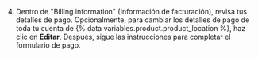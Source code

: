 4. Dentro de "Billing information" (Información de facturación), revisa tus detalles de pago. Opcionalmente, para cambiar los detalles de pago de toda tu cuenta de {% data variables.product.product_location %}, haz clic en **Editar**. Después, sigue las instrucciones para completar el formulario de pago.
